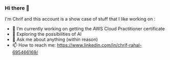 ### Hi there 👋


I'm Chrif and this account is a show case of stuff that I like working on :

- 🔭 I’m currently working on getting the AWS Cloud Practitioner certificate
- 🌱 Exploring the possibilities of AI
- 💬 Ask me about anything (within reason)
- 📫 How to reach me: https://www.linkedin.com/in/chrif-rahal-695466169/


